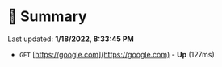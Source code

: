 # 📖 Summary
Last updated: **1/18/2022, 8:33:45 PM**

- `GET` [https://google.com](https://google.com) - **Up** (127ms)
